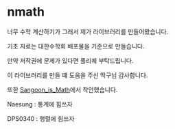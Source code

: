 # nmath


너무 수학 계산하기가 그래서 제가 라이브러리를 만들어봤습니다.

기초 자료는 대한수학회 배포물을 기준으로 만들습니다.

만약 저작권에 문제가 있다면 풀리퀘 부탁드립니다.

이 라이브러리를 만들 떄 도움을 주신 딱구님 감사합니다.

또한 [Sangoon_is_Math](https://github.com/ttakkku/Sangoon_Is_Math)에서 착안했습니다.

Naesung : 통계에 힘쓰자

DPS0340 : 행렬에 힘쓰자
